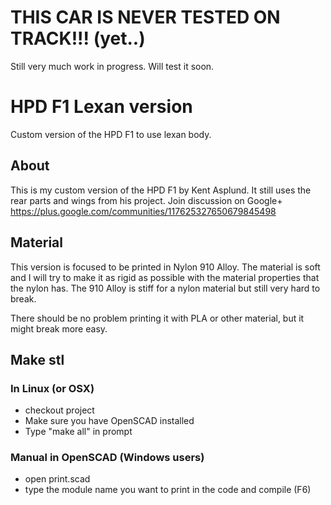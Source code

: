# THIS CAR IS NEVER TESTED ON TRACK!!! (yet..)

Still very much work in progress. Will test it soon.

# HPD F1 Lexan version
Custom version of the HPD F1 to use lexan body. 

## About
This is my custom version of the HPD F1 by Kent Asplund. It still uses the rear parts and wings from his project. Join discussion on Google+ https://plus.google.com/communities/117625327650679845498 

## Material
This version is focused to be printed in Nylon 910 Alloy. The material is soft and I will try to make it as rigid as possible with the material properties that the nylon has. The 910 Alloy is stiff for a nylon material but still very hard to break. 

There should be no problem printing it with PLA or other material, but it might break more easy. 

## Make stl

### In Linux (or OSX)

* checkout project
* Make sure you have OpenSCAD installed
* Type "make all" in prompt

### Manual in OpenSCAD (Windows users)

* open print.scad
* type the module name you want to print in the code and compile (F6)
